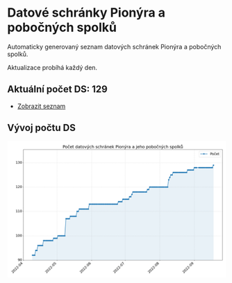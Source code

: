 # Datové schránky Pionýra a pobočných spolků

Automaticky generovaný seznam datových schránek Pionýra a pobočných spolků.

Aktualizace probíhá každý den.

## Aktuální počet DS: 129

- [Zobrazit seznam](datovky.csv)

## Vývoj počtu DS

![Vývoj počtu datových schránek](history.png)
